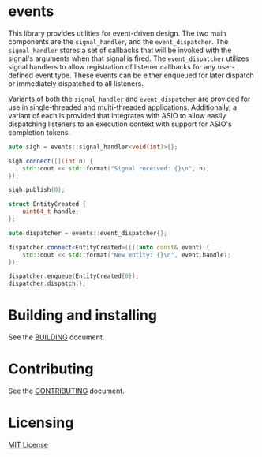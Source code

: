 # events

This library provides utilities for event-driven design. The two main components are the `signal_handler`, and the
`event_dispatcher`. The `signal_handler` stores a set of callbacks that will be invoked with the signal's arguments
when that signal is fired. The `event_dispatcher` utilizes signal handlers to allow registration of listener callbacks
for any user-defined event type. These events can be either enqueued for later dispatch or immediately dispatched to
all listeners.

Variants of both the `signal_handler` and `event_dispatcher` are provided for use in single-threaded and multi-threaded
applications. Additionally, a variant of each is provided that integrates with ASIO to allow easily dispatching
listeners to an execution context with support for ASIO's completion tokens.

```cpp
auto sigh = events::signal_handler<void(int)>{};

sigh.connect([](int n) {
	std::cout << std::format("Signal received: {}\n", n);
});

sigh.publish(0);
```

```cpp
struct EntityCreated {
	uint64_t handle;
};

auto dispatcher = events::event_dispatcher{};

dispatcher.connect<EntityCreated>([](auto const& event) {
	std::cout << std::format("New entity: {}\n", event.handle);
});

dispatcher.enqueue(EntityCreated{0});
dispatcher.dispatch();
```

# Building and installing

See the [BUILDING](BUILDING.md) document.

# Contributing

See the [CONTRIBUTING](CONTRIBUTING.md) document.

# Licensing

[MIT License](LICENSE)
